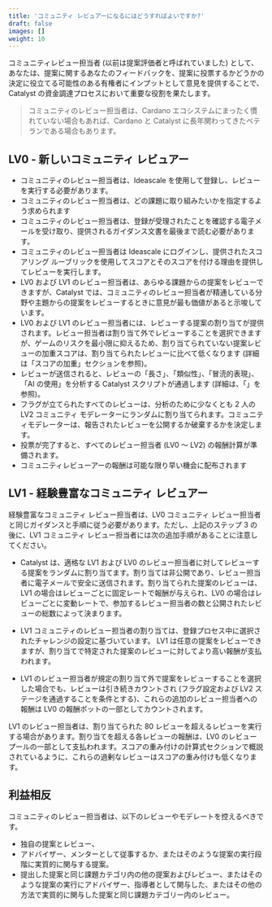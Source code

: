 ```yaml
---
title: 'コミュニティ レビュアーになるにはどうすればよいですか?'
draft: false
images: []
weight: 10
---
```


コミュニティレビュー担当者 (以前は提案評価者と呼ばれていました) として、あなたは、提案に関するあなたのフィードバックを、提案に投票するかどうかの決定に役立てる可能性のある有権者にインプットとして意見を提供することで、Catalyst の資金調達プロセスにおいて重要な役割を果たします。

> コミュニティのレビュー担当者は、Cardano エコシステムにまったく慣れていない場合もあれば、Cardano と Catalyst に長年関わってきたベテランである場合もあります。

## LV0 - 新しいコミュニティ レビュアー

- コミュニティのレビュー担当者は、Ideascale を使用して登録し、レビューを実行する必要があります。
- コミュニティのレビュー担当者は、どの課題に取り組みたいかを指定するよう求められます
- コミュニティのレビュー担当者は、登録が受理されたことを確認する電子メールを受け取り、提供されるガイダンス文書を最後まで読む必要があります。
- コミュニティのレビュー担当者は Ideascale にログインし、提供されたスコアリング ルーブリックを使用してスコアとそのスコアを付ける理由を提供してレビューを実行します。
- LV0 および LV1 のレビュー担当者は、あらゆる課題からの提案をレビューできますが、Catalyst では、コミュニティのレビュー担当者が精通している分野や主題からの提案をレビューするときに意見が最も価値があると示唆しています。
- LV0 および LV1 のレビュー担当者には、レビューする提案の割り当てが提供されます。レビュー担当者は割り当て外でレビューすることを選択できますが、ゲームのリスクを最小限に抑えるため、割り当てられていない提案レビューの加重スコアは、割り当てられたレビューに比べて低くなります (詳細は「スコアの加重」セクションを参照)。
- レビューが送信されると、レビューの「長さ」、「類似性」、「冒涜的表現」、「AI の使用」を分析する Catalyst スクリプトが通過します (詳細は、「」を参照)。
- フラグが立てられたすべてのレビューは、分析のために少なくとも 2 人の LV2 コミュニティ モデレーターにランダムに割り当てられます。コミュニティモデレーターは、報告されたレビューを公開するか破棄するかを決定します。
- 投票が完了すると、すべてのレビュー担当者 (LV0 ～ LV2) の報酬計算が準備されます。
- コミュニティレビューアーの報酬は可能な限り早い機会に配布されます

## LV1 - 経験豊富なコミュニティ レビュアー

経験豊富なコミュニティ レビュー担当者は、LV0 コミュニティ レビュー担当者と同じガイダンスと手順に従う必要があります。ただし、上記のステップ 3 の後に、LV1 コミュニティ レビュー担当者には次の追加手順があることに注意してください。

- Catalyst は、適格な LV1 および LV0 のレビュー担当者に対してレビューする提案をランダムに割り当てます。割り当ては非公開であり、レビュー担当者に電子メールで安全に送信されます。割り当てられた提案のレビューは、LV1 の場合はレビューごとに固定レートで報酬が与えられ、LV0 の場合はレビューごとに変動レートで、参加するレビュー担当者の数と公開されたレビューの総数によって決まります。

- LV1 コミュニティのレビュー担当者の割り当ては、登録プロセス中に選択されたチャレンジの設定に基づいています。 LV1 は任意の提案をレビューできますが、割り当てで特定された提案のレビューに対してより高い報酬が支払われます。

- LV1 のレビュー担当者が規定の割り当て外で提案をレビューすることを選択した場合でも、レビューは引き続きカウントされ (フラグ設定および LV2 ステージを通過することを条件とする)、これらの追加のレビュー担当者への報酬は LV0 の報酬ポットの一部としてカウントされます。

LV1 のレビュー担当者は、割り当てられた 80 レビューを超えるレビューを実行する場合があります。割り当てを超える各レビューの報酬は、LV0 のレビュー プールの一部として支払われます。スコアの重み付けの計算式セクションで概説されているように、これらの過剰なレビューはスコアの重み付けも低くなります。

## 利益相反

コミュニティのレビュー担当者は、以下のレビューやモデレートを控えるべきです。

- 独自の提案とレビュー、
- アドバイザー、メンターとして従事するか、またはそのような提案の実行段階に実質的に関与する提案。
- 提出した提案と同じ課題カテゴリ内の他の提案およびレビュー、またはそのような提案の実行にアドバイザー、指導者として関与した、またはその他の方法で実質的に関与した提案と同じ課題カテゴリー内のレビュー。
